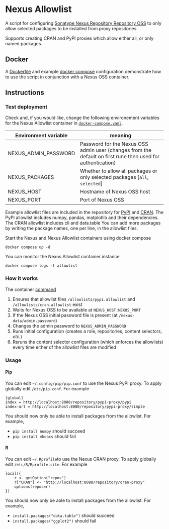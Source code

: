 # Nexus Allowlist

A script for configuring [Sonatype Nexus Repository Repository OSS](https://github.com/sonatype/nexus-public) to only allow selected packages to be installed from proxy repositories.

Supports creating CRAN and PyPI proxies which allow either all, or only named packages.

## Docker

A [Dockerfile](Dockerfile) and example [docker compose](docker-compose.yaml) configuration demonstrate how to use the script in conjunction with a Nexus OSS container.

## Instructions

### Test deployment

Check and, if you would like, change the following environement variables for the Nexus Allowlist container in [`docker-compose.yaml`](./docker-compose.yaml).

| Environment variable | meaning                                                                                                     |
|----------------------|-------------------------------------------------------------------------------------------------------------|
| NEXUS_ADMIN_PASSWORD | Password for the Nexus OSS admin user (changes from the default on first rune then used for authentication) |
| NEXUS_PACKAGES       | Whether to allow all packages or only selected packages [`all`, `selected`]                                 |
| NEXUS_HOST           | Hostname of Nexus OSS host                                                                                  |
| NEXUS_PORT           | Port of Nexus OSS                                                                                           |

Example allowlist files are included in the repository for [PyPI](allowlists/pypi.allowlist) and [CRAN](allowlists/cran.allowlist).
The PyPI allowlist includes numpy, pandas, matplotlib and their dependencies.
The CRAN allowlist includes cli and data.table
You can add more packages by writing the package names, one per line, in the allowlist files.

Start the Nexus and Nexus Allowlist containers using docker compose

```
docker compose up -d
```

You can monitor the Nexus Allowlist container instance

```
docker compose logs -f allowlist
```

### How it works

The container [command](entrypoint.sh)

1. Ensures that allowlist files `/allowlists/pypi.allowlist` and `/allowlists/cran.allowlist` exist
1. Waits for Nexus OSS to be available at `NEXUS_HOST:NEXUS_PORT`
1. If the Nexus OSS initial password file is present (at `/nexus-data/admin.password`)
  1. Changes the admin password to `NEXUS_ADMIN_PASSWORD`
  1. Runs initial configuration (creates a role, repositories, content selectors, _etc._)
1. Reruns the content selector configuration (which enforces the allowlists) every time either of the allowlist files are modified

### Usage

#### Pip

You can edit `~/.config/pip/pip.conf` to use the Nexus PyPI proxy.
To apply globally edit `/etc/pip.conf`.
For example

```
[global]
index = http://localhost:8080/repository/pypi-proxy/pypi
index-url = http://localhost:8080/repository/pypi-proxy/simple
```

You should now only be able to install packages from the allowlist.
For example,

- `pip install numpy` should succeed
- `pip install mkdocs` should fail

#### R

You can edit `~/.Rprofile`to use the Nexus CRAN proxy.
To apply globally edit `/etc/R/Rprofile.site`.
For example

```
local({
    r <- getOption("repos")
    r["CRAN"] <- "http://localhost:8080/repository/cran-proxy"
    options(repos=r)
})
```
You should now only be able to install packages from the allowlist.
For example,

- `install.packages("data.table")` should succeed
- `install.packages("ggplot2")` should fail
